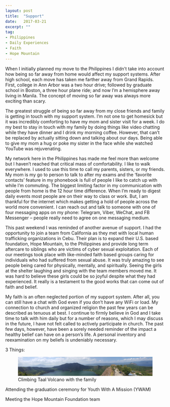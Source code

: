 ```yaml
---
layout: post
title:  "Support"
date:   2017-03-21
excerpt: ""
tag:
- Philippines
- Daily Experiences
- Faith
- Hope Mountain
---
```


 When I initially planned my move to the Philippines I didn’t take into account how being so far away from home would affect my support systems. After high school, each move has taken me farther away from Grand Rapids. First, college in Ann Arbor was a two hour drive; followed by graduate school in Boston, a three hour plane ride; and now I’m a hemisphere away living in Manila. The concept of moving so far away was always more exciting than scary. 

  The greatest struggle of being so far away from my close friends and family is getting in touch with my support system. I’m not one to get homesick but it was incredibly comforting to have my mom and sister visit for a week. I do my best to stay in touch with my family by doing things like video chatting while they have dinner and I drink my morning coffee. However, that can’t be replaced by actually sitting down and talking about our days. Being able to give my mom a hug or poke my sister in the face while she watched YouTube was rejuvenating.

  My network here in the Philippines has made me feel more than welcome but I haven’t reached that critical mass of comfortability. I like to walk everywhere. I used to use this time to call my parents, sisters, or my friends. My mom is my go to person to talk to after my exams and the ‘favorite contacts’ feature in my phonebook is full of people I like to catch up with while I’m commuting. The biggest limiting factor in my communication with people from home is the 12 hour time difference. When I’m ready to digest daily events most people are on their way to class or work. But, I am thankful for the internet which makes getting a hold of people across the world more convenient. I can reach out and talk to someone with one of four messaging apps on my phone: Telegram, Viber, WeChat, and FB Messenger – people really need to agree on one messaging medium. 

  This past weekend I was reminded of another avenue of support. I had the opportunity to join a team from California as they met with local human trafficking organizations in Cebu. Their plan is to expand their U.S. based foundation, Hope Mountain, to the Philippines and provide long term aftercare to siblings who are victims of cyber sexual exploitation. Each of our meetings took place with like-minded faith based groups caring for individuals who had suffered from sexual abuse. It was truly amazing to see people being cared for physically, mentally, and spiritually. Seeing the girls at the shelter laughing and singing with the team members moved me. It was hard to believe these girls could be so joyful despite what they had experienced. It really is a testament to the good works that can come out of faith and belief. 

  My faith is an often neglected portion of my support system. After all, you can still have a chat with God even if you don’t have any WiFi or load. My connection to church and organized religion the past few years can be described as tenuous at best. I continue to firmly believe in God and I take time to talk with him daily but for a number of reasons, which I may discuss in the future, I have not felt called to actively participate in church. The past few days, however, have been a sorely needed reminder of the impact a healthy belief can have on a person’s life. A personal inventory and reexamination on my beliefs is undeniably necessary. 
 
3 Things:

<figure>
    <a href="/assets/img/Taal Crater.jpg"><img src="/assets/img/Taal Crater.jpg"></a>
    <figcaption> Climbing Taal Volcano with the family </figcaption>    
   </figure>
   
   
   
   
Attending the graduation ceremony for Youth With A Mission (YWAM)

Meeting the Hope Mountain Foundation team
